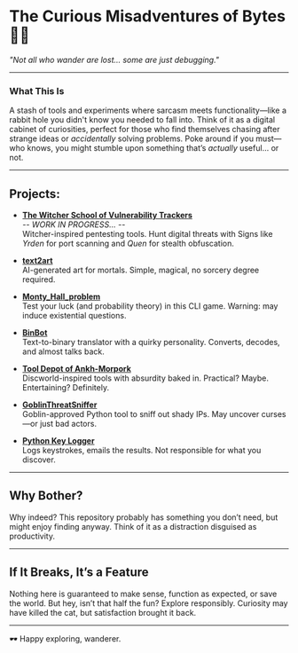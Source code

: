 # The Curious Misadventures of Bytes 💾🤔

*"Not all who wander are lost... some are just debugging."*

---

### What This Is

A stash of tools and experiments where sarcasm meets functionality—like a rabbit hole you didn't know you needed to fall into. Think of it as a digital cabinet of curiosities, perfect for those who find themselves chasing after strange ideas or *accidentally* solving problems. Poke around if you must—who knows, you might stumble upon something that’s *actually* useful... or not.


---

## Projects:
- [**The Witcher School of Vulnerability Trackers**](https://github.com/goro-dim/The-Witcher-School-of-Vulnerability-Trackers)  
  *-- WORK IN PROGRESS... --*  
  Witcher-inspired pentesting tools. Hunt digital threats with Signs like *Yrden* for port scanning and *Quen* for stealth obfuscation.

- [**text2art**](https://github.com/goro-dim/text2art/)  
  AI-generated art for mortals. Simple, magical, no sorcery degree required.

- [**Monty_Hall_problem**](https://github.com/goro-dim/Monty_Hall_problem/)  
  Test your luck (and probability theory) in this CLI game. Warning: may induce existential questions.

- [**BinBot**](https://github.com/goro-dim/BinBot/)  
  Text-to-binary translator with a quirky personality. Converts, decodes, and almost talks back.

- [**Tool Depot of Ankh-Morpork**](https://github.com/goro-dim/Tool-Depot-of-Ankh-Morpork/)  
  Discworld-inspired tools with absurdity baked in. Practical? Maybe. Entertaining? Definitely.

- [**GoblinThreatSniffer**](https://github.com/goro-dim/net_info)  
  Goblin-approved Python tool to sniff out shady IPs. May uncover curses—or just bad actors.

- [**Python Key Logger**](https://github.com/goro-dim/k_logger/)  
  Logs keystrokes, emails the results. Not responsible for what you discover.

---

## Why Bother?
Why indeed? This repository probably has something you don’t need, but might enjoy finding anyway. Think of it as a distraction disguised as productivity.

---

## If It Breaks, It’s a Feature
Nothing here is guaranteed to make sense, function as expected, or save the world. But hey, isn’t that half the fun? Explore responsibly. Curiosity may have killed the cat, but satisfaction brought it back.

---

🕶️ Happy exploring, wanderer.
